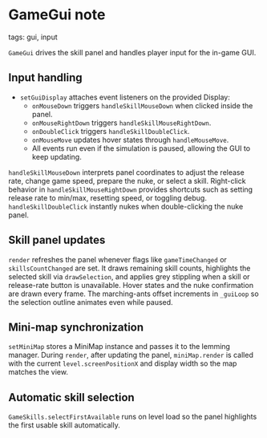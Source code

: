 # GameGui note

tags: gui, input

`GameGui` drives the skill panel and handles player input for the in-game GUI.

## Input handling
- `setGuiDisplay` attaches event listeners on the provided Display:
  - `onMouseDown` triggers `handleSkillMouseDown` when clicked inside the panel.
  - `onMouseRightDown` triggers `handleSkillMouseRightDown`.
  - `onDoubleClick` triggers `handleSkillDoubleClick`.
  - `onMouseMove` updates hover states through `handleMouseMove`.
  - All events run even if the simulation is paused, allowing the GUI to keep updating.

`handleSkillMouseDown` interprets panel coordinates to adjust the release rate, change game speed, prepare the nuke, or select a skill. Right-click behavior in `handleSkillMouseRightDown` provides shortcuts such as setting release rate to min/max, resetting speed, or toggling debug. `handleSkillDoubleClick` instantly nukes when double-clicking the nuke panel.

## Skill panel updates
`render` refreshes the panel whenever flags like `gameTimeChanged` or `skillsCountChanged` are set. It draws remaining skill counts, highlights the selected skill via `drawSelection`, and applies grey stippling when a skill or release-rate button is unavailable. Hover states and the nuke confirmation are drawn every frame. The marching-ants offset increments in `_guiLoop` so the selection outline animates even while paused.

## Mini-map synchronization
`setMiniMap` stores a MiniMap instance and passes it to the lemming manager. During `render`, after updating the panel, `miniMap.render` is called with the current `level.screenPositionX` and display width so the map matches the view.

## Automatic skill selection
`GameSkills.selectFirstAvailable` runs on level load so the panel highlights the first usable skill automatically.
